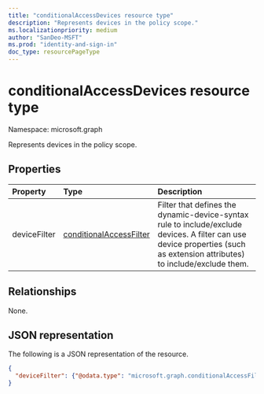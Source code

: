 ```yaml
---
title: "conditionalAccessDevices resource type"
description: "Represents devices in the policy scope."
ms.localizationpriority: medium
author: "SanDeo-MSFT"
ms.prod: "identity-and-sign-in"
doc_type: resourcePageType
---
```


# conditionalAccessDevices resource type

Namespace: microsoft.graph

Represents devices in the policy scope.

## Properties

| Property     | Type        | Description |
|:-------------|:------------|:------------|
| deviceFilter | [conditionalAccessFilter](conditionalaccessfilter.md) | Filter that defines the dynamic-device-syntax rule to include/exclude devices. A filter can use device properties (such as extension attributes) to include/exclude them. |

## Relationships

None.

## JSON representation

The following is a JSON representation of the resource.

<!-- {
  "blockType": "resource",
  "optionalProperties": [
    "deviceFilter"
  ],
  "@odata.type": "microsoft.graph.conditionalAccessDevices",
  "baseType": null
}-->

```json
{
  "deviceFilter": {"@odata.type": "microsoft.graph.conditionalAccessFilter"}
}
```

<!-- uuid: 16cd6b66-4b1a-43a1-adaf-3a886856ed98
2019-02-04 14:57:30 UTC -->
<!-- {
  "type": "#page.annotation",
  "description": "conditionalAccessDevices resource",
  "keywords": "",
  "section": "documentation",
  "tocPath": ""
}-->


